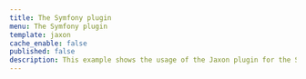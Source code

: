 ```yaml
---
title: The Symfony plugin
menu: The Symfony plugin
template: jaxon
cache_enable: false
published: false
description: This example shows the usage of the Jaxon plugin for the Symfony framework.
---
```

